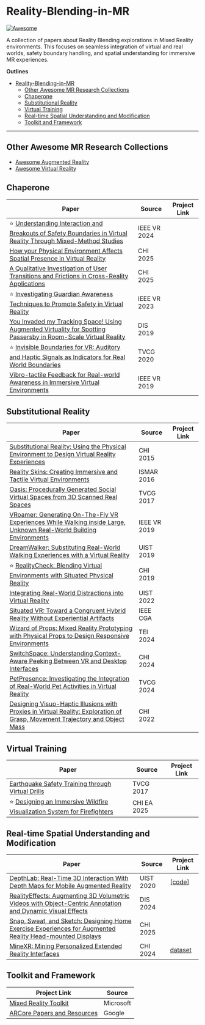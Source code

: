 # Reality-Blending-in-MR

[![Awesome](https://cdn.rawgit.com/sindresorhus/awesome/d7305f38d29fed78fa85652e3a63e154dd8e8829/media/badge.svg)](https://github.com/sindresorhus/awesome)

A collection of papers about Reality Blending explorations in Mixed Reality environments. This focuses on seamless integration of virtual and real worlds, safety boundary handling, and spatial understanding for immersive MR experiences.

**Outlines**

- [Reality-Blending-in-MR](#reality-blending-in-mr)
  - [Other Awesome MR Research Collections](#other-awesome-mr-research-collections)
  - [Chaperone](#chaperone)
  - [Substitutional Reality](#substitutional-reality)
  - [Virtual Training](#virtual-training)
  - [Real-time Spatial Understanding and Modification](#real-time-spatial-understanding-and-modification)
  - [Toolkit and Framework](#toolkit-and-framework)
  

---

## Other Awesome MR Research Collections
- [Awesome Augmented Reality](https://github.com/dharmeshkakadia/awesome-AR)
- [Awesome Virtual Reality](https://github.com/melbvr/awesome-VR)


## Chaperone
| Paper | Source | Project Link  |
| --- | --- | --- |
| ⭐ [Understanding Interaction and Breakouts of Safety Boundaries in Virtual Reality Through Mixed-Method Studies](https://ieeexplore.ieee.org/abstract/document/10494194) | IEEE VR 2024 |  |  
| [How your Physical Environment Affects Spatial Presence in Virtual Reality](https://dl.acm.org/doi/full/10.1145/3706598.3714114) | CHI 2025 | |
| [A Qualitative Investigation of User Transitions and Frictions in Cross-Reality Applications](https://dl.acm.org/doi/full/10.1145/3706598.3713921) | CHI 2025 | |
| ⭐ [Investigating Guardian Awareness Techniques to Promote Safety in Virtual Reality](https://mauriciosousa.github.io/assets/publications/481500a631.pdf) | IEEE VR 2023 |  |
| [You Invaded my Tracking Space! Using Augmented Virtuality for Spotting Passersby in Room-Scale Virtual Reality](https://dl.acm.org/doi/10.1145/3322276.3322334) | DIS 2019 |  |
| ⭐ [Invisible Boundaries for VR: Auditory and Haptic Signals as Indicators for Real World Boundaries](https://ieeexplore.ieee.org/document/9199565) | TVCG 2020 |  |
| [Vibro-tactile Feedback for Real-world Awareness in Immersive Virtual Environments](https://ieeexplore.ieee.org/abstract/document/8798036) | IEEE VR 2019 |  |



## Substitutional Reality
| Paper | Source | Project Link  |
| --- | --- | --- |
| [Substitutional Reality: Using the Physical Environment to Design Virtual Reality Experiences](https://dl.acm.org/doi/10.1145/2702123.2702389) | CHI 2015 |  |
| [Reality Skins: Creating Immersive and Tactile Virtual Environments](https://ieeexplore.ieee.org/document/7781774) | ISMAR 2016 |  |
| [Oasis: Procedurally Generated Social Virtual Spaces from 3D Scanned Real Spaces](https://ieeexplore.ieee.org/document/8067498) | TVCG 2017 |  |
| [VRoamer: Generating On-The-Fly VR Experiences While Walking inside Large, Unknown Real-World Building Environments](https://ieeexplore.ieee.org/document/8798074) | IEEE VR 2019 |   |
| [DreamWalker: Substituting Real-World Walking Experiences with a Virtual Reality](https://dl.acm.org/doi/abs/10.1145/3332165.3347875) | UIST 2019 |  |
| ⭐ [RealityCheck: Blending Virtual Environments with Situated Physical Reality](https://dl.acm.org/doi/10.1145/3290605.3300577) | CHI 2019 |  |
| [Integrating Real-World Distractions into Virtual Reality](https://dl.acm.org/doi/10.1145/3526113.3545682) | UIST 2022 |  |
| [Situated VR: Toward a Congruent Hybrid Reality Without Experiential Artifacts](https://ieeexplore.ieee.org/abstract/document/9790021) | IEEE CGA |  |
| [Wizard of Props: Mixed Reality Prototyping with Physical Props to Design Responsive Environments](https://dl.acm.org/doi/abs/10.1145/3623509.3633395) | TEI 2024 |  |
| [SwitchSpace: Understanding Context-Aware Peeking Between VR and Desktop Interfaces](https://dl.acm.org/doi/abs/10.1145/3613904.3642358) | CHI 2024 |  |
| [PetPresence: Investigating the Integration of Real-World Pet Activities in Virtual Reality](https://ieeexplore.ieee.org/document/10458353) | TVCG 2024 |  |
| [Designing Visuo-Haptic Illusions with Proxies in Virtual Reality: Exploration of Grasp, Movement Trajectory and Object Mass](https://dl.acm.org/doi/abs/10.1145/3491102.3517671) | CHI 2022 |   |



## Virtual Training
| Paper | Source | Project Link  |
| --- | --- | --- |
| [Earthquake Safety Training through Virtual Drills](https://dl.acm.org/doi/10.1109/TVCG.2017.2656958) | TVCG 2017 |  |
| ⭐ [Designing an Immersive Wildfire Visualization System for Firefighters](https://dl.acm.org/doi/10.1145/3706599.3719903) | CHI EA 2025 |  |


## Real-time Spatial Understanding and Modification
| Paper | Source | Project Link  |
| --- | --- | --- |
| [DepthLab: Real-Time 3D Interaction With Depth Maps for Mobile Augmented Reality](https://augmentedperception.github.io/depthlab/) | UIST 2020 | [[code]](https://github.com/googlesamples/arcore-depth-lab) |  
| [RealityEffects: Augmenting 3D Volumetric Videos with Object-Centric Annotation and Dynamic Visual Effects](https://dl.acm.org/doi/abs/10.1145/3643834.3661631) | DIS 2024 |  |
| [Snap, Sweat, and Sketch: Designing Home Exercise Experiences for Augmented Reality Head-mounted Displays](https://dl.acm.org/doi/full/10.1145/3706598.3713575) | CHI 2025 |   |
| [MineXR: Mining Personalized Extended Reality Interfaces](https://arxiv.org/pdf/2403.08057) | CHI 2024 | [dataset](https://github.com/Augmented-Perception-Lab/MineXR)  |

## Toolkit and Framework
| Project Link | Source  |
| --- | --- |
| [Mixed Reality Toolkit](https://github.com/microsoft/MixedRealityToolkit-Unity) | Microsoft |
| [ARCore Papers and Resources](https://developers.google.com/ar) | Google | 



  
